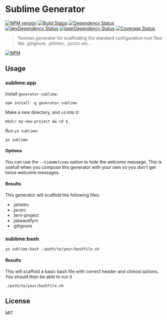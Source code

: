 # Sublime Generator 
[![NPM version](https://badge.fury.io/js/generator-sublime.svg)](http://badge.fury.io/js/generator-sublime) [![Build Status](https://travis-ci.org/thaiat/generator-sublime.svg?branch=master)](https://travis-ci.org/thaiat/generator-sublime) [![Dependency Status](https://david-dm.org/thaiat/generator-sublime.svg)](https://david-dm.org/thaiat/generator-sublime) [![devDependency Status](https://david-dm.org/thaiat/generator-sublime/dev-status.svg)](https://david-dm.org/thaiat/generator-sublime#info=devDependencies) [![peerDependency Status](https://david-dm.org/thaiat/generator-sublime/peer-status.svg)](https://david-dm.org/thaiat/generator-sublime#info=peerDependencies) [![Coverage Status](https://img.shields.io/coveralls/thaiat/generator-sublime.svg)](https://coveralls.io/r/thaiat/generator-sublime)

> Yeoman generator for scaffolding the standard configuration root files like .gitignore, .jshintrc, .jscsrc etc...

[![NPM](https://nodei.co/npm/generator-sublime.png?downloads=true&downloadRank=true&stars=true)](https://nodei.co/npm/generator-sublime/)

## Usage

### sublime:app
Install `generator-sublime`:
```
npm install -g generator-sublime
```

Make a new directory, and `cd` into it:
```
mkdir my-new-project && cd $_
```

Run `yo sublime`:
```
yo sublime
```

#### Options
You can use the `--hideWelcome` option to hide the welcome message. 
This is usefull when you compose this generator with your own so you don't get twice welcome messages.

#### Results
This generator will scaffold the following files:
* .jshintrc
* .jscsrc
* .tern-project
* .jsbeautifyrc
* .gitignore


### sublime:bash
```
yo sublime:bash ./path/to/your/bashfile.sh
```

#### Results
This will scaffold a basic bash file with correct header and chmod options.
You should then be able to run it
```
./path/to/your/bashfile.sh
```


## License

MIT
